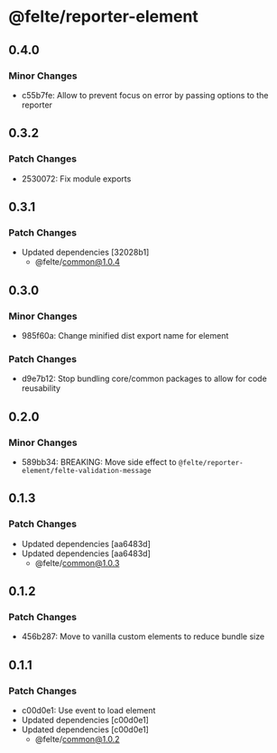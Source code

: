 # @felte/reporter-element

## 0.4.0

### Minor Changes

- c55b7fe: Allow to prevent focus on error by passing options to the reporter

## 0.3.2

### Patch Changes

- 2530072: Fix module exports

## 0.3.1

### Patch Changes

- Updated dependencies [32028b1]
  - @felte/common@1.0.4

## 0.3.0

### Minor Changes

- 985f60a: Change minified dist export name for element

### Patch Changes

- d9e7b12: Stop bundling core/common packages to allow for code reusability

## 0.2.0

### Minor Changes

- 589bb34: BREAKING: Move side effect to `@felte/reporter-element/felte-validation-message`

## 0.1.3

### Patch Changes

- Updated dependencies [aa6483d]
- Updated dependencies [aa6483d]
  - @felte/common@1.0.3

## 0.1.2

### Patch Changes

- 456b287: Move to vanilla custom elements to reduce bundle size

## 0.1.1

### Patch Changes

- c00d0e1: Use event to load element
- Updated dependencies [c00d0e1]
- Updated dependencies [c00d0e1]
  - @felte/common@1.0.2
